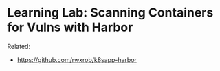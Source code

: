 # Learning Lab: Scanning Containers for Vulns with Harbor


Related:

* https://github.com/rwxrob/k8sapp-harbor

